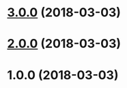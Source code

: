 <a name="3.0.0"></a>
# [3.0.0](https://github.com/theunreal/ngx-basicscroll/compare/v2.0.0...v3.0.0) (2018-03-03)



<a name="2.0.0"></a>
# [2.0.0](https://github.com/theunreal/ngx-basicscroll/compare/v1.0.0...v2.0.0) (2018-03-03)



<a name="1.0.0"></a>
# 1.0.0 (2018-03-03)



